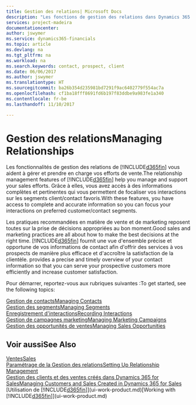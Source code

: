 ```yaml
---
title: Gestion des relations| Microsoft Docs
description: "Les fonctions de gestion des relations dans Dynamics 365 prennent en charge vos efforts en matière de vente et vous permettent d'accéder à des informations sur les contacts et les prospects afin de pouvoir servir vos clients efficacement."
services: project-madeira
documentationcenter: 
author: jswymer
ms.service: dynamics365-financials
ms.topic: article
ms.devlang: na
ms.tgt_pltfrm: na
ms.workload: na
ms.search.keywords: contact, prospect, client
ms.date: 06/06/2017
ms.author: jswymer
ms.translationtype: HT
ms.sourcegitcommit: ba26b354d235981bd7291f9ac6402779f554ac7a
ms.openlocfilehash: cf1ba18fff8691fd6b197f83ddbe9a983fe1a340
ms.contentlocale: fr-be
ms.lasthandoff: 11/10/2017

---
```

# <a name="managing-relationships"></a><span data-ttu-id="4746a-103">Gestion des relations</span><span class="sxs-lookup"><span data-stu-id="4746a-103">Managing Relationships</span></span>
<span data-ttu-id="4746a-104">Les fonctionnalités de gestion des relations de [!INCLUDE[d365fin](includes/d365fin_md.md)] vous aident à gérer et prendre en charge vos efforts de vente.</span><span class="sxs-lookup"><span data-stu-id="4746a-104">The relationship management features of [!INCLUDE[d365fin](includes/d365fin_md.md)] help you manage and support your sales efforts.</span></span> <span data-ttu-id="4746a-105">Grâce à elles, vous avez accès à des informations complètes et pertinentes qui vous permettent de focaliser vos interactions sur les segments client/contact favoris.</span><span class="sxs-lookup"><span data-stu-id="4746a-105">With these features, you have access to complete and accurate information so you can focus your interactions on preferred customer/contact segments.</span></span>

<span data-ttu-id="4746a-106">Les pratiques recommandées en matière de vente et de marketing reposent toutes sur la prise de décisions appropriées au bon moment.</span><span class="sxs-lookup"><span data-stu-id="4746a-106">Good sales and marketing practices are all about how to make the best decisions at the right time.</span></span> [!INCLUDE[d365fin](includes/d365fin_md.md)]<span data-ttu-id="4746a-107"> fournit une vue d'ensemble précise et opportune de vos informations de contact afin d'offrir des services à vos prospects de manière plus efficace et d'accroître la satisfaction de la clientèle.</span><span class="sxs-lookup"><span data-stu-id="4746a-107"> provides a precise and timely overview of your contact information so that you can serve your prospective customers more efficiently and increase customer satisfaction.</span></span>

<span data-ttu-id="4746a-108">Pour démarrer, reportez-vous aux rubriques suivantes :</span><span class="sxs-lookup"><span data-stu-id="4746a-108">To get started, see the following topics:</span></span>

[<span data-ttu-id="4746a-109">Gestion de contacts</span><span class="sxs-lookup"><span data-stu-id="4746a-109">Managing Contacts</span></span>](marketing-contacts.md)  
[<span data-ttu-id="4746a-110">Gestion des segments</span><span class="sxs-lookup"><span data-stu-id="4746a-110">Managing Segments</span></span>](marketing-segments.md)  
[<span data-ttu-id="4746a-111">Enregistrement d'interactions</span><span class="sxs-lookup"><span data-stu-id="4746a-111">Recording Interactions</span></span>](marketing-interactions.md)  
[<span data-ttu-id="4746a-112">Gestion de campagnes marketing</span><span class="sxs-lookup"><span data-stu-id="4746a-112">Managing Marketing Campaigns</span></span>](marketing-campaigns.md)  
[<span data-ttu-id="4746a-113">Gestion des opportunités de ventes</span><span class="sxs-lookup"><span data-stu-id="4746a-113">Managing Sales Opportunities</span></span>](marketing-manage-sales-opportunities.md)

## <a name="see-also"></a><span data-ttu-id="4746a-114">Voir aussi</span><span class="sxs-lookup"><span data-stu-id="4746a-114">See Also</span></span>
[<span data-ttu-id="4746a-115">Ventes</span><span class="sxs-lookup"><span data-stu-id="4746a-115">Sales</span></span>](sales-manage-sales.md)  
[<span data-ttu-id="4746a-116">Paramétrage de la Gestion des relations</span><span class="sxs-lookup"><span data-stu-id="4746a-116">Setting Up Relationship Management</span></span>](marketing-setup-marketing.md)  
[<span data-ttu-id="4746a-117">Gestion des clients et des ventes créés dans Dynamics 365 for Sales</span><span class="sxs-lookup"><span data-stu-id="4746a-117">Managing Customers and Sales Created in Dynamics 365 for Sales</span></span>](marketing-integrate-dynamicscrm.md)  
<span data-ttu-id="4746a-118">[Utilisation de [!INCLUDE[d365fin](includes/d365fin_md.md)]](ui-work-product.md)</span><span class="sxs-lookup"><span data-stu-id="4746a-118">[Working with [!INCLUDE[d365fin](includes/d365fin_md.md)]](ui-work-product.md)</span></span>  

